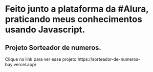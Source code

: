 <h1>Feito junto a plataforma da #Alura, praticando meus conhecimentos usando Javascript.</h1>

<h2>Projeto Sorteador de numeros.</h2>

<p>Clique no link para ver esse projeto  https://sorteador-de-numeros-bay.vercel.app/</p>
